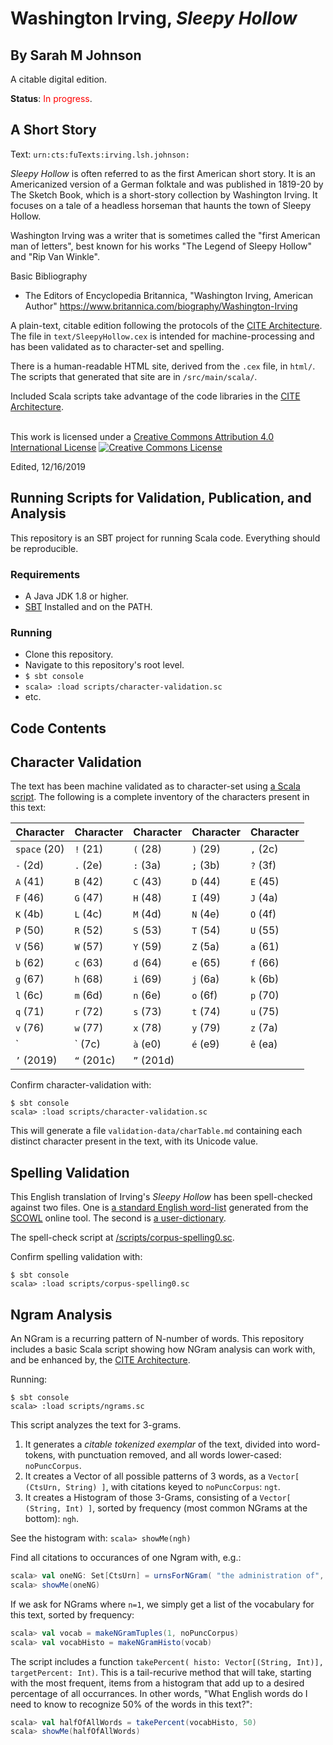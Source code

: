 # Washington Irving, *Sleepy Hollow*
## By Sarah M Johnson

A citable digital edition.

**Status**: <span style="color: red;">In progress</span>.

## A Short Story

Text: `urn:cts:fuTexts:irving.lsh.johnson:`

*Sleepy Hollow* is often referred to as the first American short story.  It is an Americanized version of a German folktale and was published in 1819-20 by The Sketch Book, which is a short-story collection by Washington Irving. It focuses on a tale of a headless horseman that haunts the town of Sleepy Hollow.  

Washington Irving was a writer that is sometimes called the  "first American man of letters", best known for his works "The Legend of Sleepy Hollow" and "Rip Van Winkle".

Basic Bibliography

* The Editors of Encyclopedia Britannica, "Washington Irving, American Author" https://www.britannica.com/biography/Washington-Irving



A plain-text, citable edition following the protocols of the [CITE Architecture](http://cite-architecture.org). The file in `text/SleepyHollow.cex` is intended for machine-processing and has been validated as to character-set and spelling.

There is a human-readable HTML site, derived from the `.cex` file, in `html/`. The scripts that generated that site are in `/src/main/scala/`.

Included Scala scripts take advantage of the code libraries in the [CITE Architecture](http://cite-architecture.org).

<br />This work is licensed under a <a rel="license" href="http://creativecommons.org/licenses/by/4.0/">Creative Commons Attribution 4.0 International License</a>
<a rel="license" href="http://creativecommons.org/licenses/by/4.0/"><img alt="Creative Commons License" style="border-width:0" src="https://i.creativecommons.org/l/by/4.0/88x31.png" /></a>

Edited, 12/16/2019

## Running Scripts for Validation, Publication, and Analysis

This repository is an SBT project for running Scala code. Everything should be reproducible.

### Requirements

- A Java JDK 1.8 or higher.
- [SBT](https://www.scala-sbt.org) Installed and on the PATH.

### Running

- Clone this repository.
- Navigate to this repository's root level.
- `$ sbt console`
- `scala> :load scripts/character-validation.sc`
- etc.

## Code Contents


## Character Validation

The text has been machine validated as to character-set using [a Scala script](https://github.com/smjohn44/CSC270-work/blob/master/scripts/corpus-char-validate.sc). The following is a complete inventory of the characters present in this text:

| Character | Character | Character | Character | Character |
|-----------|-----------|-----------|-----------|-----------|
| `space` (20) | `!` (21) | `(` (28) | `)` (29) | `,` (2c) |
| `-` (2d) | `.` (2e) | `:` (3a) | `;` (3b) | `?` (3f) |
| `A` (41) | `B` (42) | `C` (43) | `D` (44) | `E` (45) |
| `F` (46) | `G` (47) | `H` (48) | `I` (49) | `J` (4a) |
| `K` (4b) | `L` (4c) | `M` (4d) | `N` (4e) | `O` (4f) |
| `P` (50) | `R` (52) | `S` (53) | `T` (54) | `U` (55) |
| `V` (56) | `W` (57) | `Y` (59) | `Z` (5a) | `a` (61) |
| `b` (62) | `c` (63) | `d` (64) | `e` (65) | `f` (66) |
| `g` (67) | `h` (68) | `i` (69) | `j` (6a) | `k` (6b) |
| `l` (6c) | `m` (6d) | `n` (6e) | `o` (6f) | `p` (70) |
| `q` (71) | `r` (72) | `s` (73) | `t` (74) | `u` (75) |
| `v` (76) | `w` (77) | `x` (78) | `y` (79) | `z` (7a) |
| `|` (7c) | `à` (e0) | `é` (e9) | `ê` (ea) | `—` (2014) |
| `’` (2019) | `“` (201c) | `”` (201d) |

Confirm character-validation with:

~~~
$ sbt console
scala> :load scripts/character-validation.sc
~~~

This will generate a file `validation-data/charTable.md` containing each distinct character present in the text, with its Unicode value.

## Spelling Validation

This English translation of Irving's *Sleepy Hollow* has been spell-checked against two files. One is [a standard English word-list](https://github.com/smjohn44/CSC270-work/tree/master/validation-data/SCOWL-wl) generated from the [SCOWL](http://wordlist.aspell.net) online tool. The second is [a user-dictionary](https://github.com/smjohn44/CSC270-work/blob/master/validation-data/userDictionary.txt).

The spell-check script at [/scripts/corpus-spelling0.sc](https://github.com/smjohn44/CSC270-work/blob/master/scripts/corpus-spelling0.sc).

Confirm spelling validation with:

~~~
$ sbt console
scala> :load scripts/corpus-spelling0.sc
~~~

## Ngram Analysis

An NGram is a recurring pattern of N-number of words. This repository includes a basic Scala script showing how NGram analysis can work with, and be enhanced by, the [CITE Architecture](http://cite-architecture.org).

Running:

~~~
$ sbt console
scala> :load scripts/ngrams.sc
~~~

This script analyzes the text for 3-grams.

1. It generates a *citable tokenized exemplar* of the text, divided into word-tokens, with punctuation removed, and all words lower-cased: `noPuncCorpus`.
1. It creates a Vector of all possible patterns of 3 words, as a `Vector[ (CtsUrn, String) ]`, with citations keyed to `noPuncCorpus`: `ngt`.
1. It creates a Histogram of those 3-Grams, consisting of a `Vector[ (String, Int) ]`, sorted by frequency (most common NGrams at the bottom): `ngh`.

See the histogram with: `scala> showMe(ngh)`

Find all citations to occurances of one Ngram with, e.g.:

~~~scala
scala> val oneNG: Set[CtsUrn] = urnsForNGram( "the administration of", ngt)
scala> showMe(oneNG)
~~~

If we ask for NGrams where `n=1`, we simply get a list of the vocabulary for this text, sorted by frequency:

~~~scala
scala> val vocab = makeNGramTuples(1, noPuncCorpus)
scala> val vocabHisto = makeNGramHisto(vocab)
~~~

The script includes a function `takePercent( histo: Vector[(String, Int)], targetPercent: Int)`. This is a tail-recurive method that will take, starting with the most frequent, items from a histogram that add up to a desired percentage of all occurrances. In other words, "What English words do I need to know to recognize 50% of the words in this text?":

~~~scala
scala> val halfOfAllWords = takePercent(vocabHisto, 50)
scala> showMe(halfOfAllWords)
~~~
